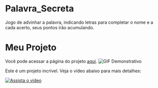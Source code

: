 # Palavra_Secreta
Jogo de advinhar a palavra, indicando letras para completar o nome e a cada acerto, seus pontos irão acumulando.

# Meu Projeto
Você pode acessar a página do projeto [aqui](https://jogodaspalavras.netlify.app/).
![GIF Demonstrativo](https://media.giphy.com/media/v1.Y2lkPTc5MGI3NjExbG5za2x1OGRuY3poYjFjdTVlYWlma2Jid3dtejlkbHk0dDloYml5cyZlcD12MV9pbnRlcm5hbF9naWZfYnlfaWQmY3Q9Zw/RQYEyqoY8c9TU8xj8G/giphy.gif)


Este é um projeto incrível. Veja o vídeo abaixo para mais detalhes:

[![Assista o vídeo](https://img.youtube.com/vi/OEl5-nPcw58/0.jpg)](https://www.youtube.com/watch?v=OEl5-nPcw58)



